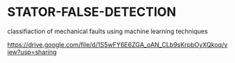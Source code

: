 # STATOR-FALSE-DETECTION


classifiaction of mechanical faults using machine learning techniques


https://drive.google.com/file/d/1S5wFY6E6ZGA_oAN_CLb9sKrpbOyXQkoq/view?usp=sharing
